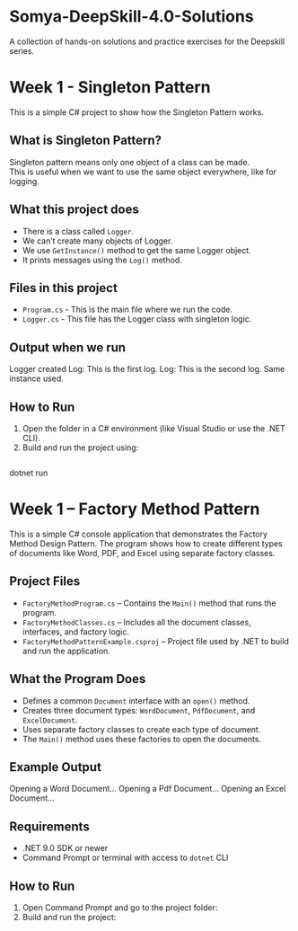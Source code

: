 # Somya-DeepSkill-4.0-Solutions
A collection of hands-on solutions and practice exercises for the Deepskill series.

# Week 1 - Singleton Pattern

This is a simple C# project to show how the Singleton Pattern works.

## What is Singleton Pattern?

Singleton pattern means only one object of a class can be made.  
This is useful when we want to use the same object everywhere, like for logging.

## What this project does

- There is a class called `Logger`.
- We can’t create many objects of Logger.
- We use `GetInstance()` method to get the same Logger object.
- It prints messages using the `Log()` method.

## Files in this project

- `Program.cs` - This is the main file where we run the code.
- `Logger.cs` - This file has the Logger class with singleton logic.

## Output when we run
Logger created
Log: This is the first log.
Log: This is the second log.
Same instance used.

##  How to Run
1. Open the folder in a C# environment (like Visual Studio or use the .NET CLI).
2. Build and run the project using:
   ```bash
  dotnet run


# Week 1 – Factory Method Pattern

This is a simple C# console application that demonstrates the Factory Method Design Pattern. The program shows how to create different types of documents like Word, PDF, and Excel using separate factory classes.

## Project Files

- `FactoryMethodProgram.cs` – Contains the `Main()` method that runs the program.
- `FactoryMethodClasses.cs` – Includes all the document classes, interfaces, and factory logic.
- `FactoryMethodPatternExample.csproj` – Project file used by .NET to build and run the application.

## What the Program Does

- Defines a common `Document` interface with an `open()` method.
- Creates three document types: `WordDocument`, `PdfDocument`, and `ExcelDocument`.
- Uses separate factory classes to create each type of document.
- The `Main()` method uses these factories to open the documents.

## Example Output
Opening a Word Document...
Opening a Pdf Document...
Opening an Excel Document...


## Requirements
- .NET 9.0 SDK or newer
- Command Prompt or terminal with access to `dotnet` CLI

## How to Run
1. Open Command Prompt and go to the project folder:
2. Build and run the project:







